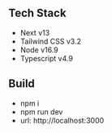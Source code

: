 ## Tech Stack

- Next v13
- Tailwind CSS v3.2
- Node v16.9
- Typescript v4.9

## Build

- npm i
- npm run dev
- url: http://localhost:3000